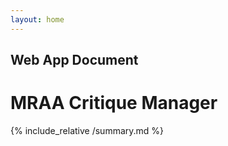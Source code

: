 ```yaml
---
layout: home
---
```


## Web App Document
# MRAA Critique Manager

{% include_relative /summary.md %}